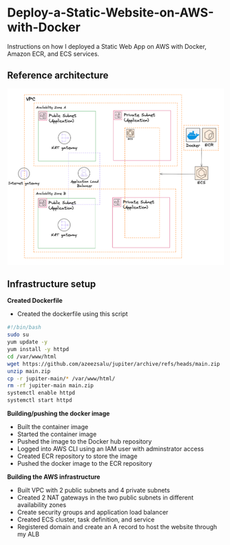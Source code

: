 # Deploy-a-Static-Website-on-AWS-with-Docker
Instructions on how I deployed a Static Web App on AWS with Docker, Amazon ECR, and ECS services.

## Reference architecture
![Alt text](Deploy-static-website-AWS-Docker-infrastructure.png)

## Infrastructure setup

**Created Dockerfile**
- Created the dockerfile using this script
```bash
#!/bin/bash
sudo su
yum update -y
yum install -y httpd
cd /var/www/html
wget https://github.com/azeezsalu/jupiter/archive/refs/heads/main.zip
unzip main.zip
cp -r jupiter-main/* /var/www/html/
rm -rf jupiter-main main.zip
systemctl enable httpd
systemctl start httpd
```

**Building/pushing the docker image**
- Built the container image
- Started the container image
- Pushed the image to the Docker hub repository
- Logged into AWS CLI using an IAM user with adminstrator access
- Created ECR repository to store the image
- Pushed the docker image to the ECR repository

**Building the AWS infrastructure**
- Built VPC with 2 public subnets and 4 private subnets
- Created 2 NAT gateways in the two public subnets in different availability zones
- Create security groups and application load balancer
- Created ECS cluster, task definition, and service
- Registered domain and create an A record to host the website through my ALB
